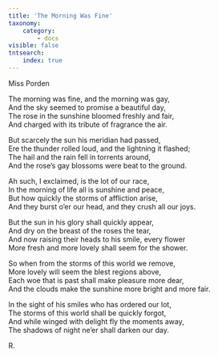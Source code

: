 ```yaml
---
title: 'The Morning Was Fine'
taxonomy:
    category:
        - docs
visible: false
tntsearch:
    index: true
---
```


<div class="author">Miss Porden</div>

The morning was fine, and the morning was gay,  
And the sky seemed to promise a beautiful day,  
The rose in the sunshine bloomed freshly and fair,  
And charged with its tribute of fragrance the air.

But scarcely the sun his meridian had passed,  
Ere the thunder rolled loud, and the lightning it flashed;  
The hail and the rain fell in torrents around,  
And the rose’s gay blossoms were beat to the ground.  

Ah such, I exclaimed, is the lot of our race,  
In the morning of life all is sunshine and peace,  
But how quickly the storms of affliction arise,  
And they burst o’er our head, and they crush all our joys.

But the sun in his glory shall quickly appear,  
And dry on the breast of the roses the tear,  
And now raising their heads to his smile, every flower  
More fresh and more lovely shall seem for the shower.

So when from the storms of this world we remove,  
More lovely will seem the blest regions above,  
Each woe that is past shall make pleasure more dear,  
And the clouds make the sunshine more bright and more fair.

In the sight of his smiles who has ordered our lot,  
The storms of this world shall be quickly forgot,  
And while winged with delight fly the moments away,  
The shadows of night ne’er shall darken our day.

R.